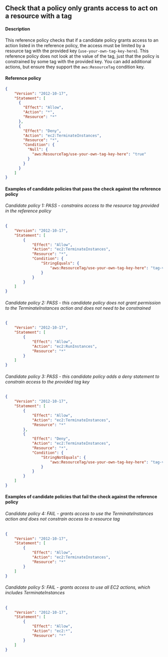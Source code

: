 ## Check that a policy only grants access to act on a resource with a tag

#### Description

This reference policy checks that if a candidate policy grants access to an action listed in the reference policy, the access must be limited by a resource tag with the provided key (```use-your-own-tag-key-here```). This reference policy does not look at the value of the tag, just that the policy is constrained by some tag with the provided key. You can add additional actions, but ensure they support the ```aws:ResourceTag``` condition key.


#### Reference policy
```json
{
    "Version": "2012-10-17",
    "Statement": [
      {
        "Effect": "Allow",
        "Action": "*",
        "Resource": "*"
      },
      {
        "Effect": "Deny",
        "Action": "ec2:TerminateInstances",
        "Resource": "*",
        "Condition": {
          "Null": {
            "aws:ResourceTag/use-your-own-tag-key-here": "true"
          }
        }
      }
    ]
}
```

#### Examples of candidate policies that pass the check against the reference policy

###### Candidate policy 1: PASS - constrains access to the resource tag provided in the reference policy
```json
{
    "Version": "2012-10-17",
    "Statement": [
        {
            "Effect": "Allow",
            "Action": "ec2:TerminateInstances",
            "Resource": "*",  
            "Condition": {
                "StringEquals": {
                    "aws:ResourceTag/use-your-own-tag-key-here": "tag-value"
                }
            }
        }
    ]
}
```

###### Candidate policy 2: PASS - this candidate policy does not grant permission to the TerminateInstances action and does not need to be constrained
```json
{
    "Version": "2012-10-17",
    "Statement": [
        {
            "Effect": "Allow",
            "Action": "ec2:RunInstances",
            "Resource": "*"
        }
    ]
}
```


###### Candidate policy 3: PASS - this candidate policy adds a deny statement to constrain access to the provided tag key
```json
{
    "Version": "2012-10-17",
    "Statement": [
        {
            "Effect": "Allow",
            "Action": "ec2:TerminateInstances",
            "Resource": "*"
        }, 
        {
            "Effect": "Deny",
            "Action": "ec2:TerminateInstances",
            "Resource": "*",  
            "Condition": {
                "StringNotEquals": {
                    "aws:ResourceTag/use-your-own-tag-key-here": "tag-value"
                }
            }
        }
    ]
}
```


#### Examples of candidate policies that fail the check against the reference policy

###### Candidate policy 4: FAIL - grants access to use the TerminateInstances action and does not constrain access to a resource tag
```json
{
    "Version": "2012-10-17",
    "Statement": [
        {
            "Effect": "Allow",
            "Action": "ec2:TerminateInstances",
            "Resource": "*"
        }
    ]
}
```

###### Candidate policy 5: FAIL - grants access to use all EC2 actions, which includes TerminateInstances
```json
{
    "Version": "2012-10-17",
    "Statement": [
        {
            "Effect": "Allow",
            "Action": "ec2:*",
            "Resource": "*"
        }
    ]
}
```
